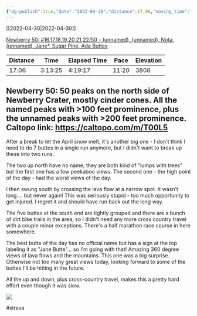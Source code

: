 ```yaml
---
{"dg-publish":true,"date":"2022-04-30","distance":17.06,"moving_time":"3:13:25","elapsed_time":"4:19:17","pace":"11:20","total_elevation_gain":3808,"url":"https://www.strava.com/activities/7067674375","permalink":"/01-personal/strava/2022-04-30-newberry-50-16-17-18-19-20-21-22-50-unnamed-unnamed-nota-unnamed-jane-sugar-pine-ada-buttes/","dgPassFrontmatter":true}
---
```



[[2022-04-30\|2022-04-30]]

[Newberry 50: #16,17,18,19,20,21,22/50 - (unnamed), (unnamed), Nota, (unnamed), Jane*, Sugar Pine, Ada Buttes](https://www.strava.com/activities/7067674375)

| Distance | Time    | Elapsed Time | Pace  | Elevation |
| -------- | ------- | ------------ | ----- | --------- |
| 17.06    | 3:13:25 | 4:19:17      | 11:20 | 3808      |


Newberry 50: 50 peaks on the north side of Newberry Crater, mostly cinder cones. All the named peaks with >100 feet prominence, plus the unnamed peaks with >200 feet prominence. Caltopo link: https://caltopo.com/m/T00L5
--
After a break to let the April snow melt, it's another big one - I don't think I need to do 7 buttes in a single run anymore, but I didn't want to break up these into two runs.

The two up north have no name; they are both kind of "lumps with trees" but the first one has a few peekaboo views. The second one - the high point of the day - had the worst views of the day.

I then swung south by crossing the lava flow at a narrow spot. It wasn't long.... but never again! This was seriously stupid - too much opportunity to get injured. I regret it and should have run back out the long way.

The five buttes at the south end are tightly grouped and there are a bunch of dirt bike trails in the area, so I didn't need any more cross country travel with a couple minor exceptions. There's a half marathon race course in here somewhere.

The best butte of the day has no official name but has a sign at the top labeling it as "Jane Butte"... so I'm going with that! Amazing 360 degree views of lava flows and the mountains. This one was a big surprise. Otherwise not too many great views today, looking forward to some of the buttes I'll be hitting in the future.

All the up and down, plus cross-country travel, makes this a pretty hard effort even though it was slow.
    
![](https://dgtzuqphqg23d.cloudfront.net/WvsfXaMeFDzAXoNKB0OfGu-C6YTxRHQnCOJp_unYGNY-768x576.jpg)

    

#strava
